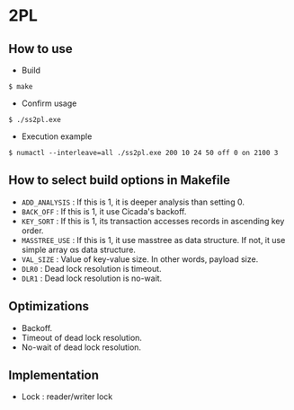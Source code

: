 # 2PL

## How to use
- Build 
```
$ make
```
- Confirm usage 
```
$ ./ss2pl.exe
```
- Execution example 
```
$ numactl --interleave=all ./ss2pl.exe 200 10 24 50 off 0 on 2100 3
```

## How to select build options in Makefile
- `ADD_ANALYSIS` : If this is 1, it is deeper analysis than setting 0.
- `BACK_OFF` : If this is 1, it use Cicada's backoff.
- `KEY_SORT` : If this is 1, its transaction accesses records in ascending key order.
- `MASSTREE_USE` : If this is 1, it use masstree as data structure. If not, it use simple array αs data structure.
- `VAL_SIZE` : Value of key-value size. In other words, payload size.
- `DLR0` : Dead lock resolution is timeout.
- `DLR1` : Dead lock resolution is no-wait.

## Optimizations
- Backoff.
- Timeout of dead lock resolution.
- No-wait of dead lock resolution.

## Implementation
- Lock : reader/writer lock
